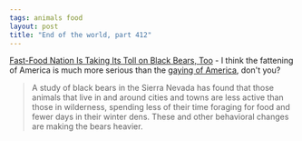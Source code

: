 ```yaml
---
tags: animals food
layout: post
title: "End of the world, part 412"
---
```




<a href="http://www.nytimes.com/2003/11/25/science/25BEAR.html">Fast-Food Nation Is Taking Its Toll on Black Bears, Too</a> - I think the fattening of America is much more serious than the <a href="http://www.comedycentral.com/tv_shows/ds/videos_corr.jhtml?startIndex=25&p=helms">gaying of America</a>, don't you?

<blockquote>A study of black bears in the Sierra Nevada has found that those animals that live in and around cities and towns are less active than those in wilderness, spending less of their time foraging for food and fewer days in their winter dens. These and other behavioral changes are making the bears heavier.</blockquote>


